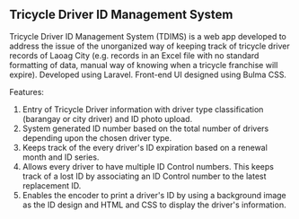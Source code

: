 ## Tricycle Driver ID Management System

Tricycle Driver ID Management System (TDIMS) is a web app developed to address the issue of the unorganized way of keeping track of tricycle driver records of Laoag City (e.g. records in an Excel file with no standard formatting of data, manual way of knowing when a tricycle franchise will expire). Developed using Laravel. Front-end UI designed using Bulma CSS.

Features:

 1. Entry of Tricycle Driver information with driver type classification (barangay or city driver) and ID photo upload.
 2. System generated ID number based on the total number of drivers depending upon the chosen driver type.
 3. Keeps track of the every driver's ID expiration based on a renewal month and ID series.
 4. Allows every driver to have multiple ID Control numbers. This keeps track of a lost ID by associating an ID Control number to the latest replacement ID.
 5. Enables the encoder to print a driver's ID by using a background image as the ID design and HTML and CSS to display the driver's information.
